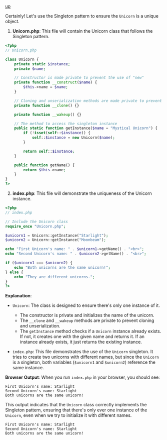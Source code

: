 [up](../README.md)

Certainly! Let's use the Singleton pattern to ensure the `Unicorn` is a unique object.

1. **Unicorn.php**: This file will contain the Unicorn class that follows the Singleton pattern.

```php
<?php
// Unicorn.php

class Unicorn {
    private static $instance;
    private $name;

    // Constructor is made private to prevent the use of "new"
    private function __construct($name) {
        $this->name = $name;
    }

    // Cloning and unserialization methods are made private to prevent cloning or unserialization of an instance
    private function __clone() {}

    private function __wakeup() {}

    // The method to access the singleton instance
    public static function getInstance($name = "Mystical Unicorn") {
        if (!isset(self::$instance)) {
            self::$instance = new Unicorn($name);
        }

        return self::$instance;
    }

    public function getName() {
        return $this->name;
    }
}
?>
```

2. **index.php**: This file will demonstrate the uniqueness of the Unicorn instance.

```php
<?php
// index.php

// Include the Unicorn class
require_once "Unicorn.php";

$unicorn1 = Unicorn::getInstance("Starlight");
$unicorn2 = Unicorn::getInstance("Moonbeam");

echo "First Unicorn's name: " . $unicorn1->getName() . "<br>";
echo "Second Unicorn's name: " . $unicorn2->getName() . "<br>";

if ($unicorn1 === $unicorn2) {
    echo "Both unicorns are the same unicorn!";
} else {
    echo "They are different unicorns.";
}
?>
```

**Explanation**:
- `Unicorn`: The class is designed to ensure there's only one instance of it. 
    - The constructor is private and initializes the name of the unicorn.
    - The `__clone` and `__wakeup` methods are private to prevent cloning and unserialization.
    - The `getInstance` method checks if a `Unicorn` instance already exists. If not, it creates one with the given name and returns it. If an instance already exists, it just returns the existing instance.

- `index.php`: This file demonstrates the use of the `Unicorn` singleton. It tries to create two unicorns with different names, but since the `Unicorn` is a singleton, both variables (`$unicorn1` and `$unicorn2`) reference the same instance.

**Browser Output**:
When you run `index.php` in your browser, you should see:

```
First Unicorn's name: Starlight
Second Unicorn's name: Starlight
Both unicorns are the same unicorn!
```

This output indicates that the `Unicorn` class correctly implements the Singleton pattern, ensuring that there's only ever one instance of the `Unicorn`, even when we try to initialize it with different names.

```
First Unicorn's name: Starlight
Second Unicorn's name: Starlight
Both unicorns are the same unicorn!
```

